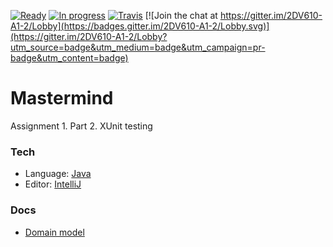 [![Ready](https://badge.waffle.io/sticky4loop/2DV610-A1.2.svg?label=ready&title=Ready)](http://waffle.io/sticky4loop/2DV610-A1.2)
[![In progress](https://badge.waffle.io/sticky4loop/2DV610-A1.2.svg?label=in%20progress&title=In%20progress)](http://waffle.io/sticky4loop/2DV610-A1.2)
[![Travis](https://travis-ci.org/sticky4loop/2DV610-A1.2.svg?branch=master)](https://travis-ci.org/sticky4loop/2DV610-A1.2)
[![Join the chat at https://gitter.im/2DV610-A1-2/Lobby](https://badges.gitter.im/2DV610-A1-2/Lobby.svg)](https://gitter.im/2DV610-A1-2/Lobby?utm_source=badge&utm_medium=badge&utm_campaign=pr-badge&utm_content=badge)
# Mastermind

Assignment 1. Part 2. XUnit testing

### Tech
* Language: [Java]
* Editor: [IntelliJ]

### Docs
* [Domain model](https://www.draw.io/?state=%7B%22ids%22:%5B%220B6z8JWFl9m9cRk5BVUNWbmw2Vmc%22%5D,%22action%22:%22open%22,%22userId%22:%22104890883417214251592%22%7D#G0B6z8JWFl9m9cRk5BVUNWbmw2Vmc)

[Java]: <https://www.java.com/>
[IntelliJ]: <https://www.jetbrains.com/idea/>
